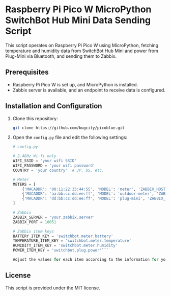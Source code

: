 # Raspberry Pi Pico W MicroPython SwitchBot Hub Mini Data Sending Script

This script operates on Raspberry Pi Pico W using MicroPython, fetching temperature and humidity data from SwitchBot Hub Mini and power from Plug-Mini via Bluetooth, and sending them to Zabbix.

## Prerequisites

- Raspberry Pi Pico W is set up, and MicroPython is installed.
- Zabbix server is available, and an endpoint to receive data is configured.

## Installation and Configuration

1. Clone this repository:

    ```bash
    git clone https://github.com/bugcity/picoblue.git
    ```

2. Open the `config.py` file and edit the following settings:

    ```python
    # config.py

    # 2.4GHz Wi-fi only
    WIFI_SSID = 'your wifi SSID'
    WIFI_PASSWORD = 'your wifi password'
    COUNTRY = 'your country'  # JP, US, etc.

    # Meter
    METERS = [
        {'MACADDR': '00:11:22:33:44:55', 'MODEL': 'meter', 'ZABBIX_HOST': 'host name meter'},
        {'MACADDR': 'aa:bb:cc:dd:ee:ff', 'MODEL': 'outdoor-meter', 'ZABBIX_HOST': 'host name outdoor-meter'},
        {'MACADDR': 'dd:bb:cc:dd:ee:ff', 'MODEL': 'plug-mini', 'ZABBIX_HOST': 'host name plug-mini'},
    ]

    # Zabbix
    ZABBIX_SERVER = 'your.zabbix.server'
    ZABBIX_PORT = 10051

    # Zabbix item keys
    BATTERY_ITEM_KEY = 'switchbot.meter.battery'
    TEMPERATURE_ITEM_KEY = 'switchbot.meter.temperature'
    HUMIDITY_ITEM_KEY = 'switchbot.meter.humidity'
    POWER_ITEM_KEY = 'switchbot.plug.power'```

    Adjust the values for each item according to the information for your SwitchBot Hub Mini and Zabbix server.

## License

This script is provided under the MIT license.
